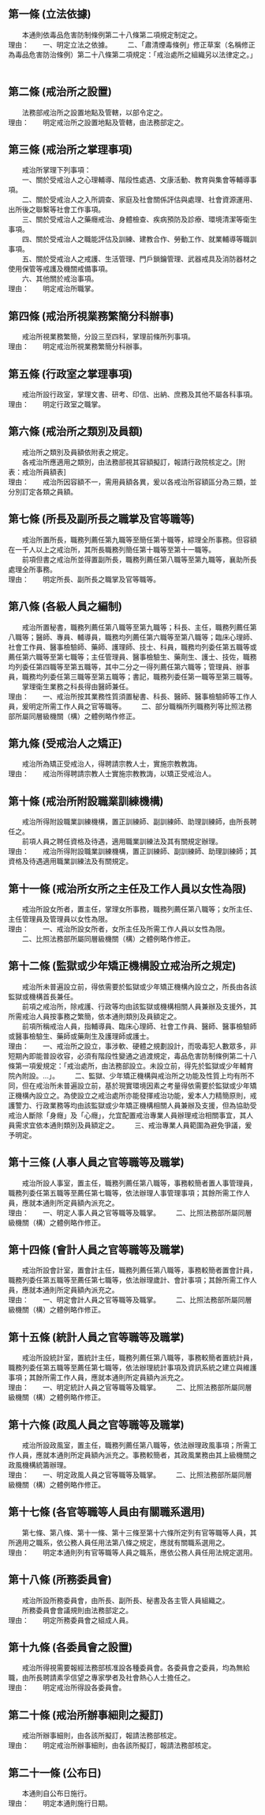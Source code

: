 第一條 (立法依據)
-----------------
　　本通則依毒品危害防制條例第二十八條第二項規定制定之。  
理由：　　一、明定立法之依據。
　　二、「肅清煙毒條例」修正草案（名稱修正為毒品危害防治條例）第二十八條第二項規定：「戒治處所之組織另以法律定之。」
　　

第二條 (戒治所之設置)
---------------------
　　法務部戒治所之設置地點及管轄，以部令定之。  
理由：　　明定戒治所之設置地點及管轄，由法務部定之。

第三條 (戒治所之掌理事項)
-------------------------
　　戒治所掌理下列事項：  
　　一、關於受戒治人之心理輔導、階段性處遇、文康活動、教育與集會等輔導事項。  
　　二、關於受戒治人之入所調查、家庭及社會關係評估與處理、社會資源運用、出所後之聯繫等社會工作事項。  
　　三、關於受戒治人之藥癮戒治、身體檢查、疾病預防及診療、環境清潔等衛生事項。  
　　四、關於受戒治人之職能評估及訓練、建教合作、勞動工作、就業輔導等職訓事項。  
　　五、關於受戒治人之戒護、生活管理、門戶鎖鑰管理、武器戒具及消防器材之使用保管等戒護及機關戒備事項。  
　　六、其他關於戒治事項。  
理由：　　明定戒治所職掌。

第四條 (戒治所視業務繁簡分科辦事)
---------------------------------
　　戒治所視業務繁簡，分設三至四科，掌理前條所列事項。  
理由：　　明定戒治所視業務繁簡分科辦事。

第五條 (行政室之掌理事項)
-------------------------
　　戒治所設行政室，掌理文書、研考、印信、出納、庶務及其他不屬各科事項。  
理由：　　明定行政室之職掌。

第六條 (戒治所之類別及員額)
---------------------------
　　戒治所之類別及員額依附表之規定。  
　　各戒治所應適用之類別，由法務部視其容額擬訂，報請行政院核定之。[附表：戒治所員額表]  
理由：　　戒治所因容額不一，需用員額各異，爰以各戒治所容額區分為三類，並分別訂定各類之員額。

第七條 (所長及副所長之職掌及官等職等)
-------------------------------------
　　戒治所置所長，職務列薦任第九職等至簡任第十職等，綜理全所事務。但容額在一千人以上之戒治所，其所長職務列簡任第十職等至第十一職等。  
　　前項但書之戒治所並得置副所長，職務列薦任第八職等至第九職等，襄助所長處理全所事務。  
理由：　　明定所長、副所長之職掌及官等職等。

第八條 (各級人員之編制)
-----------------------
　　戒治所置秘書，職務列薦任第八職等至第九職等；科長、主任，職務列薦任第八職等；醫師、專員、輔導員，職務均列薦任第六職等至第八職等；臨床心理師、社會工作員、醫事檢驗師、藥師、護理師、技士、科員，職務均列委任第五職等或薦任第六職等至第七職等；主任管理員、醫事檢驗生、藥劑生、護士、技佐，職務均列委任第四職等至第五職等，其中二分之一得列薦任第六職等；管理員、辦事員，職務均列委任第三職等至第五職等；書記，職務列委任第一職等至第三職等。  
　　掌理衛生業務之科長得由醫師兼任。  
理由：　　一、戒治所按其業務性質須置秘書、科長、醫師、醫事檢驗師等工作人員，爰明定所需工作人員之官等職等。
　　二、部分職稱所列職務列等比照法務部所屬同層級機關（構）之體例略作修正。

第九條 (受戒治人之矯正)
-----------------------
　　戒治所為矯正受戒治人，得聘請宗教人士，實施宗教教誨。  
理由：　　戒治所得聘請宗教人士實施宗教教誨，以矯正受戒治人。

第十條 (戒治所附設職業訓練機構)
-------------------------------
　　戒治所得附設職業訓練機構，置正訓練師、副訓練師、助理訓練師，由所長聘任之。  
　　前項人員之聘任資格及待遇，適用職業訓練法及其有關規定辦理。  
理由：　　戒治所得附設職業訓練機構，置正訓練師、副訓練師、助理訓練師；其資格及待遇適用職業訓練法及有關規定。

第十一條 (戒治所女所之主任及工作人員以女性為限)
-----------------------------------------------
　　戒治所設女所者，置主任，掌理女所事務，職務列薦任第八職等；女所主任、主任管理員及管理員以女性為限。  
理由：　　一、戒治所設女所者，女所主任及所需工作人員以女性為限。
　　二、比照法務部所屬同層級機關（構）之體例略作修正。

第十二條 (監獄或少年矯正機構設立戒治所之規定)
---------------------------------------------
　　戒治所未普遍設立前，得依需要於監獄或少年矯正機構內設立之，所長由各該監獄或機構首長兼任。  
　　前項之戒治所，除戒護、行政等均由該監獄或機構相關人員兼辦及支援外，其所需戒治人員按事務之繁簡，依本通則類別及員額定之。  
　　前項所稱戒治人員，指輔導員、臨床心理師、社會工作員、醫師、醫事檢驗師或醫事檢驗生、藥師或藥劑生及護理師或護士。  
理由：　　一、戒治所之設立，事涉軟、硬體之規劃設計，而吸毒犯人數眾多，非短期內即能普設收容，必須有階段性變通之過渡規定，毒品危害防制條例第二十八條第一項爰規定：「戒治處所，由法務部設立。未設立前，得先於監獄或少年輔育院內附設。…」。
　　二、監獄、少年矯正機構與戒治所之功能及性質上均有所不同，但在戒治所未普遍設立前，基於現實環境因素之考量得依需要於監獄或少年矯正機構內設立之。為使設立之戒治處所亦能發揮戒治功能，爰本人力精簡原則，戒護警力、行政業務等均由該監獄或少年矯正機構相關人員兼辦及支援，但為協助受戒治人斷除「身癮」及「心癮」，允宜配置戒治專業人員辦理戒治相關事宜，其人員需求宜依本通則類別及員額定之。
　　三、戒治專業人員範圍為避免爭議，爰予明定。

第十三條 (人事人員之官等職等及職掌)
-----------------------------------
　　戒治所設人事室，置主任，職務列薦任第八職等，事務較簡者置人事管理員，職務列委任第五職等至薦任第七職等，依法辦理人事管理事項；其餘所需工作人員，應就本通則所定員額內派充之。  
理由：　　一、明定人事人員之官等職等及職掌。
　　二、比照法務部所屬同層級機關（構）之體例略作修正。

第十四條 (會計人員之官等職等及職掌)
-----------------------------------
　　戒治所設會計室，置會計主任，職務列薦任第八職等，事務較簡者置會計員，職務列委任第五職等至薦任第七職等，依法辦理歲計、會計事項；其餘所需工作人員，應就本通則所定員額內派充之。  
理由：　　一、明定會計人員之官等職等及職掌。
　　二、比照法務部所屬同層級機關（構）之體例略作修正。

第十五條 (統計人員之官等職等及職掌)
-----------------------------------
　　戒治所設統計室，置統計主任，職務列薦任第八職等，事務較簡者置統計員，職務列委任第五職等至薦任第七職等，依法辦理統計事項及資訊系統之建立與維護事項；其餘所需工作人員，應就本通則所定員額內派充之。  
理由：　　一、明定統計人員之官等職等及職掌。
　　二、比照法務部所屬同層級機關（構）之體例略作修正。

第十六條 (政風人員之官等職等及職掌)
-----------------------------------
　　戒治所設政風室，置主任，職務列薦任第八職等，依法辦理政風事項；所需工作人員，應就本通則所定員額內派充之。事務較簡者，其政風業務由其上級機關之政風機構統籌辦理。  
理由：　　一、明定政風人員之官等職等及職掌。
　　二、比照法務部所屬同層級機關（構）之體例略作修正。

第十七條 (各官等職等人員由有關職系選用)
---------------------------------------
　　第七條、第八條、第十一條、第十三條至第十六條所定列有官等職等人員，其所適用之職系，依公務人員任用法第八條之規定，應就有關職系選用之。  
理由：　　明定本通則列有官等職等人員之職系，應依公務人員任用法規定選用。

第十八條 (所務委員會)
---------------------
　　戒治所設所務委員會，由所長、副所長、秘書及各主管人員組織之。  
　　所務委員會會議規則由法務部定之。  
理由：　　明定所務委員會之組成人員。

第十九條 (各委員會之設置)
-------------------------
　　戒治所得視需要報經法務部核准設各種委員會。各委員會之委員，均為無給職，由所長聘請素孚信望之專家學者及社會熱心人士擔任之。  
理由：　　明定戒治所得設各委員會。

第二十條 (戒治所辦事細則之擬訂)
-------------------------------
　　戒治所辦事細則，由各該所擬訂，報請法務部核定。  
理由：　　明定戒治所辦事細則，由各該所擬訂，報請法務部核定。

第二十一條 (公布日)
-------------------
　　本通則自公布日施行。  
理由：　　明定本通則施行日期。